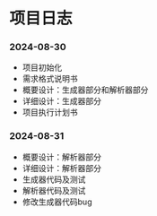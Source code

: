 # 项目日志
### 2024-08-30
- 项目初始化
- 需求格式说明书
- 概要设计：生成器部分和解析器部分
- 详细设计：生成器部分
- 项目执行计划书
### 2024-08-31
- 概要设计：解析器部分
- 详细设计：解析器部分
- 生成器代码及测试
- 解析器代码及测试
- 修改生成器代码bug
